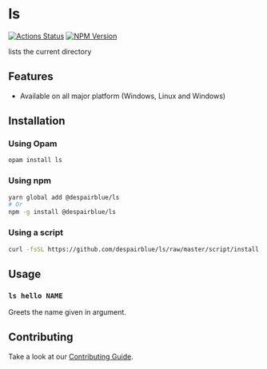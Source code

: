 # ls

[![Actions Status](https://github.com/despairblue/ls/workflows/CI/badge.svg)](https://github.com/despairblue/ls/actions)
[![NPM Version](https://badge.fury.io/js/%40despairblue%2Fls.svg)](https://badge.fury.io/js/%40despairblue%2Fls)

lists the current directory

## Features

- Available on all major platform (Windows, Linux and Windows)

## Installation

### Using Opam

```bash
opam install ls
```

### Using npm

```bash
yarn global add @despairblue/ls
# Or
npm -g install @despairblue/ls
```

### Using a script

```bash
curl -fsSL https://github.com/despairblue/ls/raw/master/script/install.sh | bash
```

## Usage

### `ls hello NAME`

Greets the name given in argument.

## Contributing

Take a look at our [Contributing Guide](CONTRIBUTING.md).
